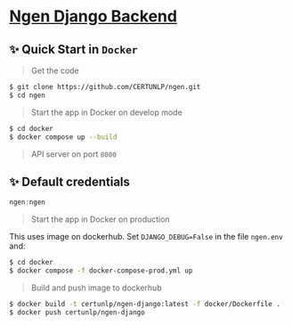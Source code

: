 # [Ngen Django Backend](https://github.com/CERTUNLP/ngen)
## ✨ Quick Start in `Docker`

> Get the code

```bash
$ git clone https://github.com/CERTUNLP/ngen.git
$ cd ngen
```

> Start the app in Docker on develop mode

```bash
$ cd docker
$ docker compose up --build 
```

> API server on port `8000`

## ✨ Default credentials
```javascript
ngen:ngen
```

> Start the app in Docker on production

This uses image on dockerhub.
Set `DJANGO_DEBUG=False` in the file `ngen.env` and:

```bash
$ cd docker
$ docker compose -f docker-compose-prod.yml up
```

> Build and push image to dockerhub

```bash
$ docker build -t certunlp/ngen-django:latest -f docker/Dockerfile .
$ docker push certunlp/ngen-django
```
